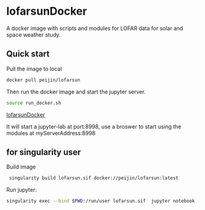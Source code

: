 # lofarsunDocker

A docker image with scripts and modules for LOFAR data for solar and space weather study.

## Quick start

Pull the image to local

```bash
docker pull peijin/lofarsun
```

Then run the docker image and start the jupyter server.

```bash
source run_docker.sh
```

[lofarsunDocker](https://github.com/peijin94/lofarsunDocker)

It will start a jupyter-lab at port:8998, use a broswer to start using the modules at myServerAddress:8998

## for singularity user

Build image

```bash
 singularity build lofarsun.sif docker://peijin/lofarsun:latest
```

Run jupyter:

```bash
singularity exec --bind $PWD:/run/user lofarsun.sif  jupyter notebook --notebook-dir=/home --no-browser --port=9876 --ip=0.0.0.0
```
